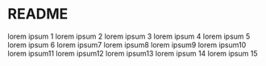 # README

lorem ipsum 1
lorem ipsum 2
lorem ipsum 3
lorem ipsum 4
lorem ipsum 5
lorem ipsum 6
lorem ipsum7
lorem ipsum8
lorem ipsum9
lorem ipsum10
lorem ipsum11
lorem ipsum12
lorem ipsum13
lorem ipsum 14
lorem ipsum 15

